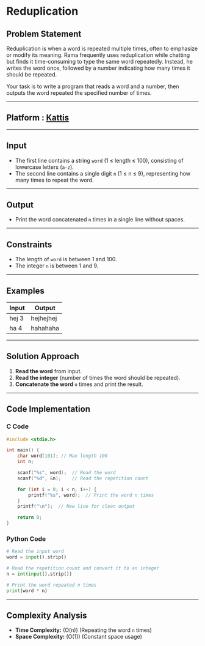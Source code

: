 # **Reduplication**  

## **Problem Statement**  
Reduplication is when a word is repeated multiple times, often to emphasize or modify its meaning. Rama frequently uses reduplication while chatting but finds it time-consuming to type the same word repeatedly. Instead, he writes the word once, followed by a number indicating how many times it should be repeated.  

Your task is to write a program that reads a word and a number, then outputs the word repeated the specified number of times.  

---
## Platform : [Kattis](https://open.kattis.com/problems/reduplikation)

---

## **Input**  
- The first line contains a string `word` (1 ≤ length ≤ 100), consisting of lowercase letters (`a-z`).  
- The second line contains a single digit `n` (1 ≤ n ≤ 9), representing how many times to repeat the word.  

---

## **Output**  
- Print the word concatenated `n` times in a single line without spaces.  

---

## **Constraints**  
- The length of `word` is between 1 and 100.  
- The integer `n` is between 1 and 9.  

---

## **Examples**  

| Input | Output |
--------|---------
| hej 3 | hejhejhej |
|ha 4 | hahahaha|

---

## **Solution Approach**  
1. **Read the word** from input.  
2. **Read the integer** (number of times the word should be repeated).  
3. **Concatenate the word** `n` times and print the result.  

---

## **Code Implementation**  

### **C Code**  
```c
#include <stdio.h>

int main() {
    char word[101]; // Max length 100
    int n;

    scanf("%s", word);  // Read the word
    scanf("%d", &n);    // Read the repetition count

    for (int i = 0; i < n; i++) {
        printf("%s", word);  // Print the word n times
    }
    printf("\n");  // New line for clean output

    return 0;
}
```

### **Python Code**  
```python
# Read the input word
word = input().strip()

# Read the repetition count and convert it to an integer
n = int(input().strip())

# Print the word repeated n times
print(word * n)
```

---

## **Complexity Analysis**  
- **Time Complexity:** \(O(n)\) (Repeating the word `n` times)  
- **Space Complexity:** \(O(1)\) (Constant space usage)  

